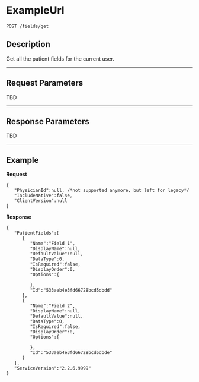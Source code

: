 # ExampleUrl

    POST /fields/get

## Description

Get all the patient fields for the current user.

***

## Request Parameters

TBD

***

## Response Parameters

TBD

***

## Example
**Request**

	{
	   "PhysicianId":null, /*not supported anymore, but left for legacy*/
	   "IncludeNative":false,
	   "ClientVersion":null
	}

**Response**

	{
	   "PatientFields":[
		  {
			 "Name":"Field 1",
			 "DisplayName":null,
			 "DefaultValue":null,
			 "DataType":0,
			 "IsRequired":false,
			 "DisplayOrder":0,
			 "Options":{

			 },
			 "Id":"533aeb4e3fd66728bcd5dbdd"
		  },
		  {
			 "Name":"Field 2",
			 "DisplayName":null,
			 "DefaultValue":null,
			 "DataType":0,
			 "IsRequired":false,
			 "DisplayOrder":0,
			 "Options":{

			 },
			 "Id":"533aeb4e3fd66728bcd5dbde"
		  }
	   ],
	   "ServiceVersion":"2.2.6.9999"
	}
